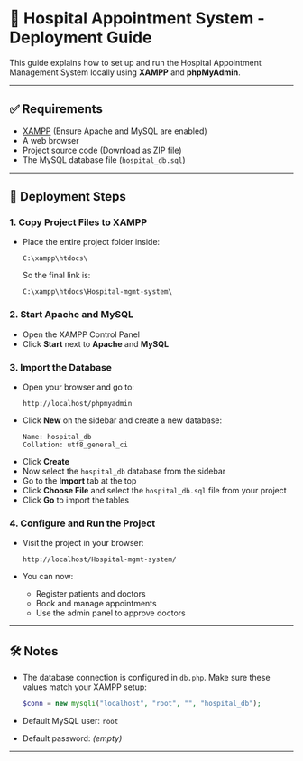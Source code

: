 # 🏥 Hospital Appointment System - Deployment Guide

This guide explains how to set up and run the Hospital Appointment Management System locally using **XAMPP** and **phpMyAdmin**.

---

## ✅ Requirements

- [XAMPP](https://www.apachefriends.org/index.html) (Ensure Apache and MySQL are enabled)
- A web browser
- Project source code (Download as ZIP file)
- The MySQL database file (`hospital_db.sql`)

---

## 🚀 Deployment Steps

### 1. Copy Project Files to XAMPP
- Place the entire project folder inside:
  ```
  C:\xampp\htdocs\
  ```
  So the final link is:
  ```
  C:\xampp\htdocs\Hospital-mgmt-system\
  ```

### 2. Start Apache and MySQL
- Open the XAMPP Control Panel
- Click **Start** next to **Apache** and **MySQL**

### 3. Import the Database
- Open your browser and go to:
  ```
  http://localhost/phpmyadmin
  ```
- Click **New** on the sidebar and create a new database:
  ```
  Name: hospital_db
  Collation: utf8_general_ci
  ```
- Click **Create**
- Now select the `hospital_db` database from the sidebar
- Go to the **Import** tab at the top
- Click **Choose File** and select the `hospital_db.sql` file from your project
- Click **Go** to import the tables

### 4. Configure and Run the Project
- Visit the project in your browser:
  ```
  http://localhost/Hospital-mgmt-system/
  ```

- You can now:
  - Register patients and doctors
  - Book and manage appointments
  - Use the admin panel to approve doctors

---

## 🛠 Notes

- The database connection is configured in `db.php`. Make sure these values match your XAMPP setup:
  ```php
  $conn = new mysqli("localhost", "root", "", "hospital_db");
  ```

- Default MySQL user: `root`
- Default password: *(empty)*

---